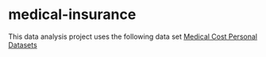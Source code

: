 # medical-insurance
This data analysis project uses the following data set [Medical Cost Personal Datasets](https://www.kaggle.com/datasets/mirichoi0218/insurance)
